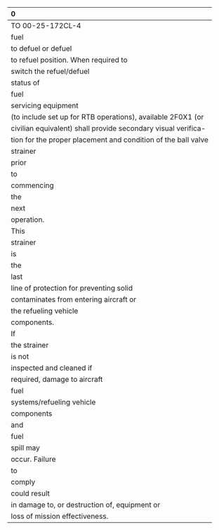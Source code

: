 | 0                                                             |
|:--------------------------------------------------------------|
| TO 00-25-172CL-4                                              |
| fuel                                                          |
| to defuel or defuel                                           |
| to refuel position. When required to                          |
| switch the refuel/defuel                                      |
| status of                                                     |
| fuel                                                          |
| servicing equipment                                           |
| (to include set up for RTB operations), available 2F0X1 (or   |
| civilian equivalent) shall provide secondary visual verifica- |
| tion for the proper placement and condition of the ball valve |
| strainer                                                      |
| prior                                                         |
| to                                                            |
| commencing                                                    |
| the                                                           |
| next                                                          |
| operation.                                                    |
| This                                                          |
| strainer                                                      |
| is                                                            |
| the                                                           |
| last                                                          |
| line of protection for preventing solid                       |
| contaminates from entering aircraft or                        |
| the refueling vehicle                                         |
| components.                                                   |
| If                                                            |
| the strainer                                                  |
| is not                                                        |
| inspected and cleaned if                                      |
| required, damage to aircraft                                  |
| fuel                                                          |
| systems/refueling vehicle                                     |
| components                                                    |
| and                                                           |
| fuel                                                          |
| spill may                                                     |
| occur. Failure                                                |
| to                                                            |
| comply                                                        |
| could result                                                  |
| in damage to, or destruction of, equipment or                 |
| loss of mission effectiveness.                                |